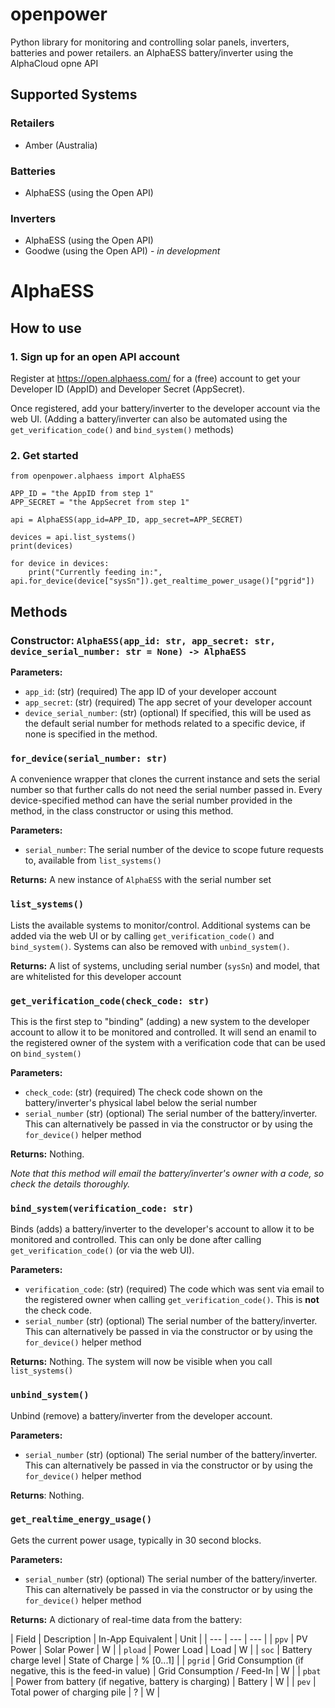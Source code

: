 # openpower
Python library for monitoring and controlling solar panels, inverters, batteries and power retailers.  an AlphaESS battery/inverter using the AlphaCloud opne API

## Supported Systems
### Retailers
- Amber (Australia)

### Batteries
- AlphaESS (using the Open API)

### Inverters
- AlphaESS (using the Open API)
- Goodwe (using the Open API) - *in development*

# AlphaESS
## How to use

### 1. Sign up for an open API account
Register at https://open.alphaess.com/ for a (free) account to get your Developer ID (AppID) and Developer Secret (AppSecret).

Once registered, add your battery/inverter to the developer account via the web UI. (Adding a battery/inverter can also be automated using the `get_verification_code()` and `bind_system()` methods)

### 2. Get started
```
from openpower.alphaess import AlphaESS

APP_ID = "the AppID from step 1"
APP_SECRET = "the AppSecret from step 1"

api = AlphaESS(app_id=APP_ID, app_secret=APP_SECRET)

devices = api.list_systems()
print(devices)

for device in devices:
	print("Currently feeding in:", api.for_device(device["sysSn"]).get_realtime_power_usage()["pgrid"])
```

## Methods

### Constructor: `AlphaESS(app_id: str, app_secret: str, device_serial_number: str = None) -> AlphaESS`

**Parameters:**
- `app_id`: (str) (required) The app ID of your developer account
- `app_secret`: (str) (required) The app secret of your developer account
- `device_serial_number`: (str) (optional) If specified, this will be used as the default serial number for methods related to a specific device, if none is specified in the method.

### `for_device(serial_number: str)`
A convenience wrapper that clones the current instance and sets the serial number so that further calls do not need the serial number passed in. Every device-specified method can have the serial number provided in the method, in the class constructor or using this method.

**Parameters:**
- `serial_number`: The serial number of the device to scope future requests to, available from `list_systems()`

**Returns:**
A new instance of `AlphaESS` with the serial number set

### `list_systems()`
Lists the available systems to monitor/control. Additional systems can be added via the web UI or by calling `get_verification_code()` and `bind_system()`. Systems can also be removed with `unbind_system()`. 

**Returns:**
A list of systems, uncluding serial number (`sysSn`) and model, that are whitelisted for this developer account

### `get_verification_code(check_code: str)`
This is the first step to "binding" (adding) a new system to the developer account to allow it to be monitored and controlled. It will send an enamil to the registered owner of the system with a verification code that can be used on `bind_system()`

**Parameters:**
- `check_code`: (str) (required) The check code shown on the battery/inverter's physical label below the serial number
- `serial_number` (str) (optional) The serial number of the battery/inverter. This can alternatively be passed in via the constructor or by using the `for_device()` helper method

**Returns:**
Nothing.

*Note that this method will email the battery/inverter's owner with a code, so check the details thoroughly.*

### `bind_system(verification_code: str)`
Binds (adds) a battery/inverter to the developer's account to allow it to be monitored and controlled. This can only be done after calling `get_verification_code()` (or via the web UI).

**Parameters:**
- `verification_code`: (str) (required) The code which was sent via email to the registered owner when calling `get_verification_code()`. This is **not** the check code.
- `serial_number` (str) (optional) The serial number of the battery/inverter. This can alternatively be passed in via the constructor or by using the `for_device()` helper method

**Returns:**
Nothing. The system will now be visible when you call `list_systems()`

### `unbind_system()`
Unbind (remove) a battery/inverter from the developer account.

**Parameters:**
- `serial_number` (str) (optional) The serial number of the battery/inverter. This can alternatively be passed in via the constructor or by using the `for_device()` helper method

**Returns**:
Nothing.

### `get_realtime_energy_usage()`
Gets the current power usage, typically in 30 second blocks.

**Parameters:**
- `serial_number` (str) (optional) The serial number of the battery/inverter. This can alternatively be passed in via the constructor or by using the `for_device()` helper method

**Returns:**
A dictionary of real-time data from the battery:

| Field | Description | In-App Equivalent | Unit |
| --- | --- | --- |
| `ppv` | PV Power | Solar Power | W |
| `pload` | Power Load | Load | W |
| `soc` | Battery charge level | State of Charge | % [0...1] |
| `pgrid` | Grid Consumption (if negative, this is the feed-in value) | Grid Consumption / Feed-In | W |
| `pbat` | Power from battery (if negative, battery is charging) | Battery | W |
| `pev` | Total power of charging pile | ? | W |

